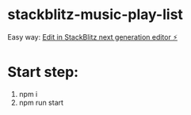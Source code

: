 # stackblitz-music-play-list

Easy way: [Edit in StackBlitz next generation editor ⚡️](https://stackblitz.com/~/github.com/auniiz/stackblitz-music-play-list)

# Start step:

1. npm i
2. npm run start
